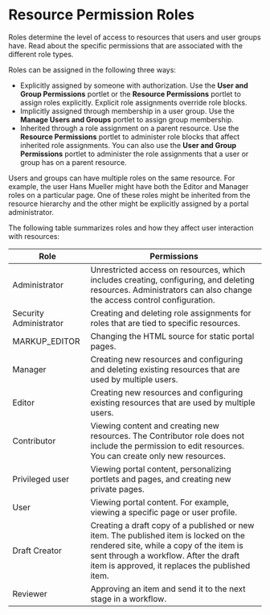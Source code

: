 # Resource Permission Roles


Roles determine the level of access to resources that users and user groups have. Read about the specific permissions that are associated with the different role types.

Roles can be assigned in the following three ways:

-   Explicitly assigned by someone with authorization. Use the **User and Group Permissions** portlet or the **Resource Permissions** portlet to assign roles explicitly. Explicit role assignments override role blocks.
-   Implicitly assigned through membership in a user group. Use the **Manage Users and Groups** portlet to assign group membership.
-   Inherited through a role assignment on a parent resource. Use the **Resource Permissions** portlet to administer role blocks that affect inherited role assignments. You can also use the **User and Group Permissions** portlet to administer the role assignments that a user or group has on a parent resource.

Users and groups can have multiple roles on the same resource. For example, the user Hans Mueller might have both the Editor and Manager roles on a particular page. One of these roles might be inherited from the resource hierarchy and the other might be explicitly assigned by a portal administrator.

The following table summarizes roles and how they affect user interaction with resources:

|Role|Permissions|
|----|-----------|
|Administrator|Unrestricted access on resources, which includes creating, configuring, and deleting resources. Administrators can also change the access control configuration.|
|Security Administrator|Creating and deleting role assignments for roles that are tied to specific resources.|
|MARKUP\_EDITOR|Changing the HTML source for static portal pages.|
|Manager|Creating new resources and configuring and deleting existing resources that are used by multiple users.|
|Editor|Creating new resources and configuring existing resources that are used by multiple users.|
|Contributor|Viewing content and creating new resources. The Contributor role does not include the permission to edit resources. You can create only new resources.|
|Privileged user|Viewing portal content, personalizing portlets and pages, and creating new private pages.|
|User|Viewing portal content. For example, viewing a specific page or user profile.|
|Draft Creator|Creating a draft copy of a published or new item. The published item is locked on the rendered site, while a copy of the item is sent through a workflow. After the draft item is approved, it replaces the published item.|
|Reviewer|Approving an item and send it to the next stage in a workflow.|

